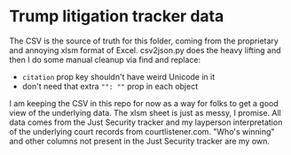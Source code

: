 # Trump litigation tracker data

The CSV is the source of truth for this folder, coming from the proprietary and annoying xlsm format of Excel. csv2json.py does the heavy lifting and then I do some manual cleanup via find and replace:

- `citation` prop key shouldn't have weird Unicode in it
- don't need that extra `"": ""` prop in each object

I am keeping the CSV in this repo for now as a way for folks to get a good view of the underlying data. The xlsm sheet is just as messy, I promise. All data comes from the Just Security tracker and my layperson interpretation of the underlying court records from courtlistener.com. "Who's winning" and other columns not present in the Just Security tracker are my own.
